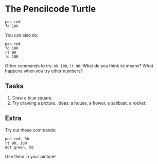 The Pencilcode Turtle
=================

```
pen red
fd 100
```

You can also do:

```
pen red
fd 100
rt 90
fd 100
```

Other commands to try: `bk 100`, `lt 90`. What do you think `90` means? What happens when you try other numbers?

Tasks
-----
  1. Draw a blue square.
  2. Try drawing a picture. Ideas: a house, a flower, a sailboat, a rocket.

Extra
-----
Try out these commands:

```
pen red, 30
rt 90, 100
dot green, 50
```

Use them in your picture!
